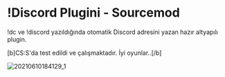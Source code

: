 # !Discord Plugini - Sourcemod
!dc ve !discord yazıldığında otomatik Discord adresini yazan hazır altyapılı plugin.


[b]CS:S'da test edildi ve çalışmaktadır. İyi oyunlar..[/b]


![20210610184129_1](https://user-images.githubusercontent.com/81658277/121555582-cd2ae400-ca1b-11eb-8610-c6ae91c20bf5.jpg)
